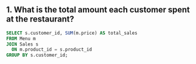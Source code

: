 ## 1. What is the total amount each customer spent at the restaurant?

```sql
SELECT s.customer_id, SUM(m.price) AS total_sales
FROM Menu m
JOIN Sales s
  ON m.product_id = s.product_id
GROUP BY s.customer_id;

